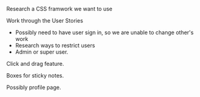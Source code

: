 Research a CSS framwork we want to use

Work through the User Stories
- Possibly need to have user sign in, so we are unable to change other's work
- Research ways to restrict users
- Admin or super user. 

Click and drag feature. 

Boxes for sticky notes. 

Possibly profile page. 